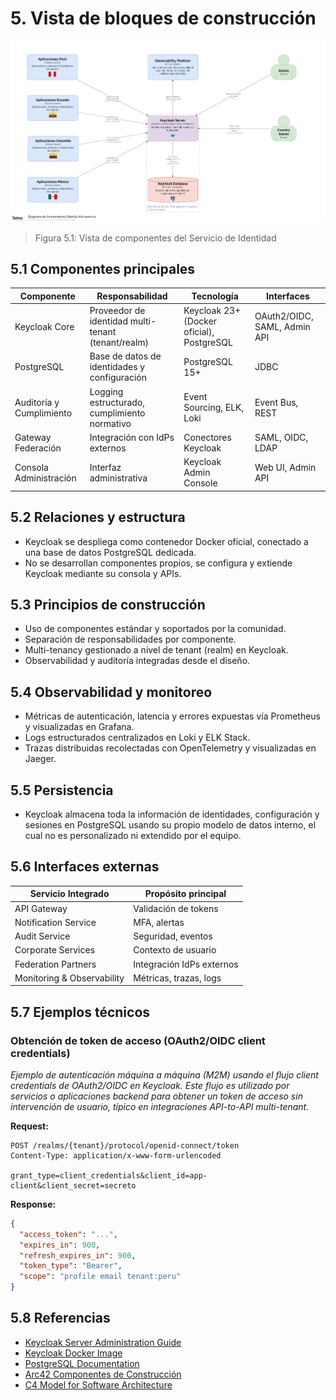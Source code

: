 # 5. Vista de bloques de construcción

![Sistema de Identidad - Vista de Componentes](/diagrams/servicios-corporativos/identity_system.png)

> Figura 5.1: Vista de componentes del Servicio de Identidad

## 5.1 Componentes principales

| Componente                | Responsabilidad                                      | Tecnología                  | Interfaces                  |
|---------------------------|------------------------------------------------------|-----------------------------|-----------------------------|
| Keycloak Core             | Proveedor de identidad multi-tenant (tenant/realm)   | Keycloak 23+ (Docker oficial), PostgreSQL | OAuth2/OIDC, SAML, Admin API |
| PostgreSQL                | Base de datos de identidades y configuración         | PostgreSQL 15+              | JDBC                        |
| Auditoría y Cumplimiento  | Logging estructurado, cumplimiento normativo         | Event Sourcing, ELK, Loki   | Event Bus, REST             |
| Gateway Federación        | Integración con IdPs externos                        | Conectores Keycloak         | SAML, OIDC, LDAP            |
| Consola Administración    | Interfaz administrativa                              | Keycloak Admin Console      | Web UI, Admin API           |

## 5.2 Relaciones y estructura

- Keycloak se despliega como contenedor Docker oficial, conectado a una base de datos PostgreSQL dedicada.
- No se desarrollan componentes propios, se configura y extiende Keycloak mediante su consola y APIs.

## 5.3 Principios de construcción

- Uso de componentes estándar y soportados por la comunidad.
- Separación de responsabilidades por componente.
- Multi-tenancy gestionado a nivel de tenant (realm) en Keycloak.
- Observabilidad y auditoría integradas desde el diseño.

## 5.4 Observabilidad y monitoreo

- Métricas de autenticación, latencia y errores expuestas vía Prometheus y visualizadas en Grafana.
- Logs estructurados centralizados en Loki y ELK Stack.
- Trazas distribuidas recolectadas con OpenTelemetry y visualizadas en Jaeger.

## 5.5 Persistencia

- Keycloak almacena toda la información de identidades, configuración y sesiones en PostgreSQL usando su propio modelo de datos interno, el cual no es personalizado ni extendido por el equipo.

## 5.6 Interfaces externas

| Servicio Integrado         | Propósito principal           |
|---------------------------|-------------------------------|
| API Gateway               | Validación de tokens          |
| Notification Service      | MFA, alertas                  |
| Audit Service             | Seguridad, eventos            |
| Corporate Services        | Contexto de usuario           |
| Federation Partners       | Integración IdPs externos     |
| Monitoring & Observability| Métricas, trazas, logs        |

## 5.7 Ejemplos técnicos

### Obtención de token de acceso (OAuth2/OIDC client credentials)

_Ejemplo de autenticación máquina a máquina (M2M) usando el flujo client credentials de OAuth2/OIDC en Keycloak. Este flujo es utilizado por servicios o aplicaciones backend para obtener un token de acceso sin intervención de usuario, típico en integraciones API-to-API multi-tenant._

**Request:**

```http
POST /realms/{tenant}/protocol/openid-connect/token
Content-Type: application/x-www-form-urlencoded

grant_type=client_credentials&client_id=app-client&client_secret=secreto
```

**Response:**

```json
{
  "access_token": "...",
  "expires_in": 900,
  "refresh_expires_in": 900,
  "token_type": "Bearer",
  "scope": "profile email tenant:peru"
}
```

## 5.8 Referencias

- [Keycloak Server Administration Guide](https://www.keycloak.org/docs/latest/server_admin/)
- [Keycloak Docker Image](https://www.keycloak.org/server/containers)
- [PostgreSQL Documentation](https://www.postgresql.org/docs/)
- [Arc42 Componentes de Construcción](https://docs.arc42.org/section-5/)
- [C4 Model for Software Architecture](https://c4model.com/)
